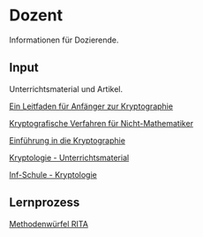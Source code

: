 # Dozent

Informationen für Dozierende.

## Input

Unterrichtsmaterial und Artikel.

[Ein Leitfaden für Anfänger zur Kryptographie](https://re-date.com/cat-ressourcen/ein-leitfaden-fur-anfanger-zur-kryptografie-pixel/)

[Kryptografische Verfahren für Nicht-Mathematiker](https://www.heinlein-support.de/sites/default/files/kryptografie_fuer_nicht-mathematiker.pdf)

[Einführung in die Kryptographie](https://www.marchfelderbank.at/m040/internet/downloads/internet_banking/introtocrypto.pdf)

[Kryptologie - Unterrichtsmaterial](https://bildungsserver.berlin-brandenburg.de/kryptologie)

[Inf-Schule - Kryptologie](https://www.inf-schule.de/kommunikation/kryptologie)

## Lernprozess

[Methodenwürfel RITA](https://www.methodenwuerfel.ch/lernprozessmodell/)

